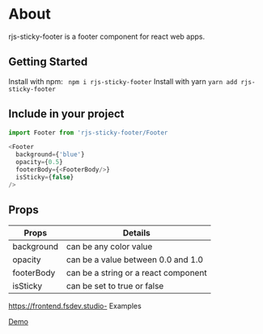 # About
rjs-sticky-footer is a footer component for react web apps.


## Getting Started

Install with npm:
``` npm i rjs-sticky-footer```
Install with yarn
```yarn add rjs-sticky-footer```

## Include in your project
```javascript
import Footer from 'rjs-sticky-footer/Footer
```

```javascript
<Footer
  background={'blue'}
  opacity={0.5}
  footerBody={<FooterBody/>}
  isSticky={false}
/>
```

## Props
Props | Details
-------------------- | -------------------------
background | can be any color value
opacity | can be a value between 0.0 and 1.0
footerBody| can be a string or a react component
isSticky| can be set to true or false


https://frontend.fsdev.studio- Examples

[Demo](https://frontend.fsdev.studio)
